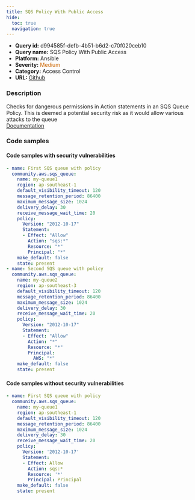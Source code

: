 ```yaml
---
title: SQS Policy With Public Access
hide:
  toc: true
  navigation: true
---
```


<style>
  .highlight .hll {
    background-color: #ff171742;
  }
  .md-content {
    max-width: 1100px;
    margin: 0 auto;
  }
</style>

-   **Query id:** d994585f-defb-4b51-b6d2-c70f020ceb10
-   **Query name:** SQS Policy With Public Access
-   **Platform:** Ansible
-   **Severity:** <span style="color:#C60">Medium</span>
-   **Category:** Access Control
-   **URL:** [Github](https://github.com/Checkmarx/kics/tree/master/assets/queries/ansible/aws/sqs_policy_with_public_access)

### Description
Checks for dangerous permissions in Action statements in an SQS Queue Policy. This is deemed a potential security risk as it would allow various attacks to the queue<br>
[Documentation](https://docs.ansible.com/ansible/latest/collections/community/aws/sqs_queue_module.html)

### Code samples
#### Code samples with security vulnerabilities
```yaml title="Postitive test num. 1 - yaml file" hl_lines="10 28"
- name: First SQS queue with policy
  community.aws.sqs_queue:
    name: my-queue1
    region: ap-southeast-1
    default_visibility_timeout: 120
    message_retention_period: 86400
    maximum_message_size: 1024
    delivery_delay: 30
    receive_message_wait_time: 20
    policy:
      Version: "2012-10-17"
      Statement:
      - Effect: "Allow"
        Action: "sqs:*"
        Resource: "*"
        Principal: "*"
    make_default: false
    state: present
- name: Second SQS queue with policy
  community.aws.sqs_queue:
    name: my-queue2
    region: ap-southeast-3
    default_visibility_timeout: 120
    message_retention_period: 86400
    maximum_message_size: 1024
    delivery_delay: 30
    receive_message_wait_time: 20
    policy:
      Version: "2012-10-17"
      Statement:
      - Effect: "Allow"
        Action: "*"
        Resource: "*"
        Principal:
          AWS: "*"
    make_default: false
    state: present

```


#### Code samples without security vulnerabilities
```yaml title="Negative test num. 1 - yaml file"
- name: First SQS queue with policy
  community.aws.sqs_queue:
    name: my-queue1
    region: ap-southeast-1
    default_visibility_timeout: 120
    message_retention_period: 86400
    maximum_message_size: 1024
    delivery_delay: 30
    receive_message_wait_time: 20
    policy:
      Version: '2012-10-17'
      Statement:
      - Effect: Allow
        Action: sqs:*
        Resource: '*'
        Principal: Principal
    make_default: false
    state: present

```
